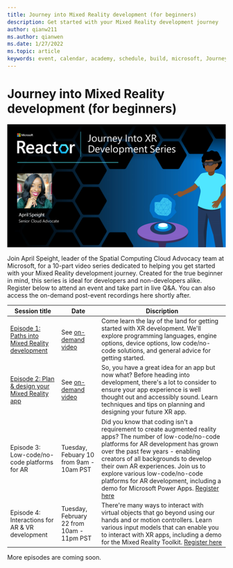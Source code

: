 ```yaml
---
title: Journey into Mixed Reality development (for beginners)
description: Get started with your Mixed Reality development journey
author: qianw211
ms.author: qianwen
ms.date: 1/27/2022
ms.topic: article
keywords: event, calendar, academy, schedule, build, microsoft, Journey, Mixed Reality development, beginners
---
```


# Journey into Mixed Reality development (for beginners)

![Journey into Mixed Reality development banner](images/mr-series-with-april-series-banner.png)

Join April Speight, leader of the Spatial Computing Cloud Advocacy team at Microsoft, for a 10-part video series dedicated to helping you get started with your Mixed Reality development journey. Created for the true beginner in mind, this series is ideal for developers and non-developers alike. Register below to attend an event and take part in live Q&A. You can also access the on-demand post-event recordings here shortly after. 

| Session title | Date | Discription|
|-------------|-------------|--------|
| [Episode 1: Paths into Mixed Reality development](https://www.youtube.com/watch?v=XNX3gQWOdA0&list=PLlrxD0HtieHg7iAQdchuIls-ATakL9jMZ&index=1) | See [on-demand video](https://www.youtube.com/watch?v=XNX3gQWOdA0&list=PLlrxD0HtieHg7iAQdchuIls-ATakL9jMZ&index=1) | Come learn the lay of the land for getting started with XR development. We'll explore programming languages, engine options, device options, low code/no-code solutions, and general advice for getting started. |
| [Episode 2: Plan & design your Mixed Reality app](https://www.youtube.com/watch?v=67NXMD7tf8s&list=PLlrxD0HtieHg7iAQdchuIls-ATakL9jMZ&index=1) | See [on-demand video](https://www.youtube.com/watch?v=67NXMD7tf8s&list=PLlrxD0HtieHg7iAQdchuIls-ATakL9jMZ&index=1) | So, you have a great idea for an app but now what? Before heading into development, there's a lot to consider to ensure your app experience is well thought out and accessibly sound. Learn techniques and tips on planning and designing your future XR app. |
| Episode 3: Low-code/no-code platforms for AR | Tuesday, Febuary 10 from 9am - 10am PST | Did you know that coding isn't a requirement to create augmented reality apps? The number of low-code/no-code platforms for AR development has grown over the past few years - enabling creators of all backgrounds to develop their own AR experiences. Join us to explore various low-code/no-code platforms for AR development, including a demo for Microsoft Power Apps. [Register here](https://www.meetup.com/hololens-mr/events/283487520/) |
| Episode 4: Interactions for AR & VR development | Tuesday, February 22 from 10am - 11pm PST  | There're many ways to interact with virtual objects that go beyond using our hands and or motion controllers. Learn various input models that can enable you to interact with XR apps, including a demo for the Mixed Reality Toolkit. [Register here](https://www.meetup.com/hololens-mr/events/283487582/) |

More episodes are coming soon. 